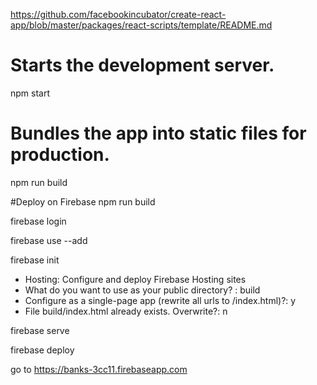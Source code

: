 https://github.com/facebookincubator/create-react-app/blob/master/packages/react-scripts/template/README.md

# Starts the development server.
npm start

# Bundles the app into static files for production.
npm run build

#Deploy on Firebase
npm run build

firebase login

firebase use --add

firebase init
- Hosting: Configure and deploy Firebase Hosting sites
- What do you want to use as your public directory? : build
- Configure as a single-page app (rewrite all urls to /index.html)?: y
- File build/index.html already exists. Overwrite?: n

firebase serve

firebase deploy

go to https://banks-3cc11.firebaseapp.com